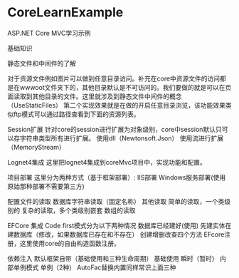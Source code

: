 # CoreLearnExample
ASP.NET Core MVC学习示例

基础知识

静态文件和中间件的了解

对于资源文件例如图片可以做到任意目录访问。补充在core中资源文件的访问都是在wwwoot文件夹下的，其他目录默认是不可访问的。我们要做的就是可以在页面读取到其他目录的文件。这里就涉及到静态文件中间件的概念（UseStaticFiles）
第二个实现效果就是在做的开启任意目录浏览，该功能效果类似ftp模式可以通过路径查看到下面的资源列表。

Session扩展
针对core的session进行扩展为对象级别，core中session默认只可以存字符串类型所有进行扩展。
使用dll（Newtonsoft.Json）
使用流进行扩展（MemoryStream）

Lognet4集成
这里把lognet4集成到coreMvc项目中，实现功能和配置。

项目部署
这里分为两种方式（基于框架部署）:
IIS部署
Windows服务部署(使用原始那种部署不需要第三方)

配置文件的读取
数据库字符串读取（固定名称）
其他读取
简单的读取，一个类级别的
复杂的读取，多个类级别嵌套
数组的读取

EFCore 集成
Code first模式分为以下两种情况
数据库已经建好(使用)
先建实体在建数据库（修改，如果数据库已存在和不存在）
创建增删改查四个方法
EFcore注册，这里使用core的自由构造函数注册。

依赖注入
默认框架自带（基础使用和三种生命周期）
基础使用
瞬时（暂时）
内部单例模式
单例（2种）
AutoFac替换内置同样常识上面三种
